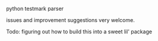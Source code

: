 python testmark parser

issues and improvement suggestions very welcome. 

Todo: figuring out how to build this into a sweet lil' package
